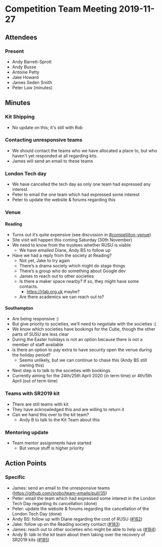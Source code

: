 # Competition Team Meeting 2019-11-27

## Attendees

### Present

- Andy Barrett-Sprott
- Andy Busse
- Antoine Petty
- Jake Howard
- James Seden Smith
- Peter Law (minutes)

## Minutes

### Kit Shipping
 * No update on this; it's still with Rob

### Contacting unresponsive teams
 * We should contact the teams who we have allocated a place to, but who haven't
   yet responded at all regarding kits.
 * James will send an email to these teams

### London Tech day
 * We have cancelled the tech day as only one team had expressed any interest
 * Peter to email the one team which had expressed some interest
 * Peter to update the website & forums regarding this

### Venue

#### Reading
 * Turns out it’s quite expensive (see discussion in [#competiiton-venue](https://studentrobotics.slack.com/messages/competiiton-venue))
 * Site visit will happen this coming Saturday (30th November)
 * We need to know from the trustees whether RUSU is viable
   * We have emailed Diane, Andy BS to follow up
 * Have we had a reply from the society at Reading?
   * Not yet, Jake to try again
   * There’s a drama society which might do stage things
   * There’s a group who do something about Google dev
   * James to reach out to other societies
   * Is there a maker space nearby? If so, they might have some contacts.
     * https://rlab.org.uk maybe?
   * Are there academics we can reach out to?

#### Southampton
 * Are being responsive :)
 * But give priority to societies, we’ll need to negotiate with the societies :(
 * We know which societies have bookings for the Cube, though the other parts of SUSU are less clear
 * During the Easter holidays is not an option because there is not a member of staff available
 * Is there an option to pay extra to have security open the venue during the holiday period?
   * Seems unlikely, but we can continue to chase this (Andy BS still owning this)
 * Next step is to talk to the societies with bookings
 * Currently aiming for the 24th/25th April 2020 (in term time) or 4th/5th April (out of term time)

### Teams with SR2019 kit
 * There are still teams with kit
 * They have acknowledged this and are willing to return it
 * Can we hand this over to the kit team?
   * Andy B to talk to the Kit Team about this

### Mentoring update
 * Team mentor assignments have started
   * But venue stuff is higher priority

## Action Points

### Specific

- James: send an email to the unresponsive teams (https://github.com/srobo/team-emails/pull/35)
- Peter: email the team which had expressed some interest in the London Tech Day regarding its cancellation (done)
- Peter: update the website & forums regarding the cancellation of the London Tech Day (done)
- Andy BS: follow up with Diane regarding the cost of RUSU ([#182](https://github.com/srobo/competition-team-minutes/issues/182))
- Jake: follow up on the Reading society contact ([#183](https://github.com/srobo/competition-team-minutes/issues/183))
- James: reach out to other societies who might be able to help us ([#184](https://github.com/srobo/competition-team-minutes/issues/184))
- Andy B: talk to the kit team about them taking over the recovery of SR2019 kits ([#185](https://github.com/srobo/competition-team-minutes/issues/185))
